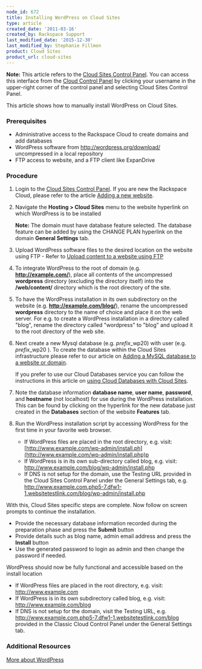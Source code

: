 ```yaml
---
node_id: 672
title: Installing WordPress on Cloud Sites
type: article
created_date: '2011-03-16'
created_by: Rackspace Support
last_modified_date: '2015-12-30'
last_modified_by: Stephanie Fillmon
product: Cloud Sites
product_url: cloud-sites
---
```


**Note:** This article refers to the [Cloud Sites Control Panel](https://manage.rackspacecloud.com/). You can access this interface from the [Cloud Control Panel](https://mycloud.rackspace.com/)
by clicking your username in the upper-right corner of the control panel
and selecting Cloud Sites Control Panel.

This article shows how to manually install WordPress on Cloud Sites.

### Prerequisites

-   Administrative access to the Rackspace Cloud to create domains and
    add databases
-   WordPress software from <http://wordpress.org/download/>
    uncompressed in a local repository
-   FTP access to website, and a FTP client like ExpanDrive

### Procedure

1.  Login to the [Cloud Sites Control Panel](https://manage.rackspacecloud.com). If you are new the
    Rackspace Cloud, please refer to the article [Adding a new website](/how-to/getting-started-with-cloud-sites-how-to-add-a-new-website).

2.  Navigate the **Hosting > Cloud Sites** menu to the website hyperlink on which WordPress is to be
    installed

    **Note:** The domain must have database feature selected. The
    database feature can be added by using the CHANGE PLAN hyperlink on
    the domain **General Settings** tab.

3.  Upload WordPress software files to the desired location on the website using FTP - Refer to [Upload content to a website using FTP](/how-to/getting-started-with-cloud-sites-uploading-your-content)

4.  To integrate WordPress to the root of domain (e.g.
    **http://example.com/**), place all contents of the uncompressed
    **wordpress** directory (excluding the directory itself) into the
    **/web/content/** directory which is the root directory of the site.

5.  To have the WordPress installation in its own subdirectory on the
    website (e.g. **http://example.com/blog/**), rename the uncompressed
    **wordpress** directory to the name of choice and place it on the
    web server. For e.g. to create a WordPress installation in a
    directory called "blog", rename the directory called "wordpress" to
    "blog" and upload it to the root directory of the web site.

6.  Next create a new Mysql database (e.g. *prefix*\_wp20) with
    user (e.g. *prefix*\_wp20 ).  To create the database within the
    Cloud Sites infrastructure please refer to our article on [Adding a MySQL database to a website or domain](/how-to/rackspace-cloud-sites-essentials-mysql-databases).

    If you prefer to use our Cloud Databases service you can follow the
    instructions in this article on [using Cloud Databases with Cloud Sites](/how-to/using-cloud-databases-with-your-cloud-site).

7.  Note the database information **database name**, **user name**,
    **password**,  and **hostname** (not localhost) for use during the
    WordPress installation. This can be found by clicking on the
    hyperlink for the new database just created in the
    **Databases** section of the website **Features** tab.

8.  Run the WordPress installation script by accessing WordPress for the
    first time in your favorite web browser.

    -   If WordPress files are placed in the root directory, e.g. visit:
    [http://www.example.com/wp-admin/install.ph](http://www.example.com/wp-admin/install.php)p
    -   If WordPress is in its own sub-directory called blog, e.g. visit:
    <http://www.example.com/blog/wp-admin/install.php>
    -   If DNS is not setup for the domain, use the Testing URL provided in the Cloud Sites Control Panel under the General Settings tab, e.g. http://www.example.com.php5-7.dfw1-1.websitetestlink.com/blog/wp-admin/install.php

With this, Cloud Sites specific steps are complete. Now follow on screen
prompts to continue the installation.

-   Provide the necessary database information recorded during the
    preparation phase and press the **Submit** button
-   Provide details such as blog name, admin email address and press
    the **Install** button
-   Use the generated password to login as admin and then change the
    password if needed.

WordPress should now be fully functional and accessible based on the
install location

-   If WordPress files are placed in the root directory, e.g. visit:
    http://www.example.com
-   If WordPress is in its own subdirectory called blog, e.g. visit:
    http://www.example.com/blog
-   If DNS is not setup for the domain, visit the Testing URL, e.g.
    http://www.example.com.php5-7.dfw1-1.websitetestlink.com/blog
    provided in the Classic Cloud Control Panel under the General
    Settings tab.

### Additional Resources

[More about WordPress](http://wordpress.org/download/)
